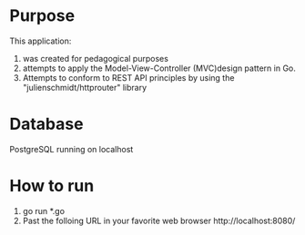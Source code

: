# Purpose
This application:
1. was created for pedagogical purposes
2. attempts to apply the Model-View-Controller (MVC)design pattern in Go.
3. Attempts to conform to REST API principles by using the "julienschmidt/httprouter" library

# Database
PostgreSQL running on localhost

# How to run
1. go run *.go
2. Past the folloing URL in your favorite web browser
http://localhost:8080/
